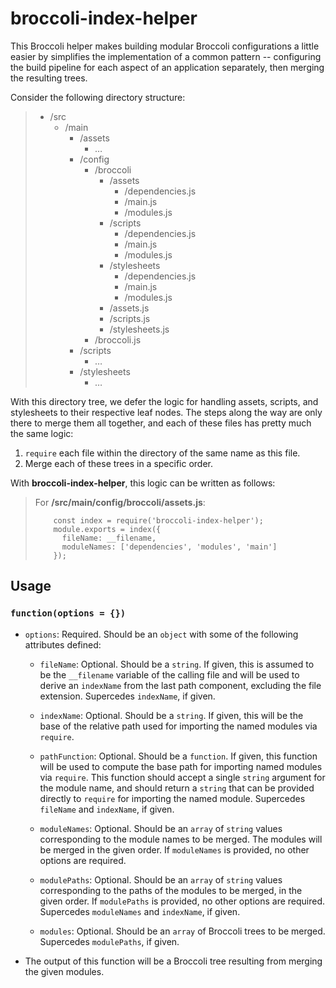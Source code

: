 # broccoli-index-helper

This Broccoli helper makes building modular Broccoli configurations a little
easier by simplifies the implementation of a common pattern -- configuring the
build pipeline for each aspect of an application separately, then merging the
resulting trees.

Consider the following directory structure:

> * /src
>   * /main
>     * /assets
>       * …
>     * /config
>       * /broccoli
>         * /assets
>           * /dependencies.js
>           * /main.js
>           * /modules.js
>         * /scripts
>           * /dependencies.js
>           * /main.js
>           * /modules.js
>         * /stylesheets
>           * /dependencies.js
>           * /main.js
>           * /modules.js
>         * /assets.js
>         * /scripts.js
>         * /stylesheets.js
>       * /broccoli.js
>     * /scripts
>       * …
>     * /stylesheets
>       * …

With this directory tree, we defer the logic for handling assets, scripts, and
stylesheets to their respective leaf nodes. The steps along the way are only
there to merge them all together, and each of these files has pretty much the
same logic:

 1. `require` each file within the directory of the same name as this file.
 2. Merge each of these trees in a specific order.

With **broccoli-index-helper**, this logic can be written as follows:

> For **/src/main/config/broccoli/assets.js**:
>
> ```
>     const index = require('broccoli-index-helper');
>     module.exports = index({
>       fileName: __filename,
>       moduleNames: ['dependencies', 'modules', 'main']
>     });
> ```
>

## Usage

### `function(options = {})`

 * `options`: Required. Should be an `object` with some of the following attributes defined:

   * `fileName`: Optional. Should be a `string`. If given, this is assumed to be the `__filename` variable of the calling file and will be used to derive an `indexName` from the last path component, excluding the file extension. Supercedes `indexName`, if given.

   * `indexName`: Optional. Should be a `string`. If given, this will be the base of the relative path used for importing the named modules via `require`.

   * `pathFunction`: Optional. Should be a `function`. If given, this function will be used to compute the base path for importing named modules via `require`. This function should accept a single `string` argument for the module name, and should return a `string` that can be provided directly to `require` for importing the named module. Supercedes `fileName` and `indexName`, if given.

   * `moduleNames`: Optional. Should be an `array` of `string` values corresponding to the module names to be merged. The modules will be merged in the given order. If `moduleNames` is provided, no other options are required.

   * `modulePaths`: Optional. Should be an `array` of `string` values corresponding to the paths of the modules to be merged, in the given order. If `modulePaths` is provided, no other options are required. Supercedes `moduleNames` and `indexName`, if given.

   * `modules`: Optional. Should be an `array` of Broccoli trees to be merged. Supercedes `modulePaths`, if given.

 * The output of this function will be a Broccoli tree resulting from merging the given modules.
